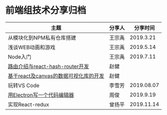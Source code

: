# 前端组技术分享归档


| 主题                      | 分享人 | 分享时间  |
| ------------------------- | ------ | --------- |
| 从模块化到NPM私有仓库搭建 | 王宗禹 | 2019.3.21 |
| 浅谈WEB动画和游戏         | 王宗禹 | 2019.5.14 |
| Node入门                  | 王宗禹 | 2019.7.11 |
| [路由介绍与react-hash-router开发](https://github.com/hoc2019/react-hash-router) | 赵健 | |
| [基于react及canvas的数据可视化库的开发](https://github.com/hoc2019/data-visualization) | 赵健 | |
| 玩转VS Code                  | 李雪芳 | 2019.08.07 |
| [用Electron写一个代码编辑器](https://github.com/hoc2019/editor)| 周俊 | 2019.9.19 |
| 实现React-redux                  | 曾扬平 | 2019.11.14 |
